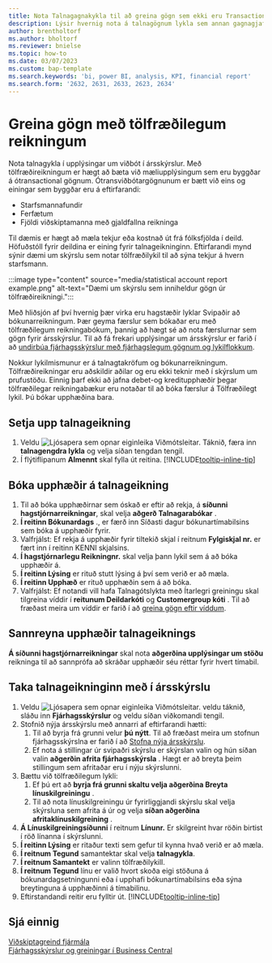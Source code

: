 ```yaml
---
title: Nota Talnagagnakykla til að greina gögn sem ekki eru Transactional
description: Lýsir hvernig nota á talnagögnum lykla sem annan gagnagjafa fyrir greiningu.
author: brentholtorf
ms.author: bholtorf
ms.reviewer: bnielse
ms.topic: how-to
ms.date: 03/07/2023
ms.custom: bap-template
ms.search.keywords: 'bi, power BI, analysis, KPI, financial report'
ms.search.form: '2632, 2631, 2633, 2623, 2634'
---
```

# <a name="analyze-data-with-statistical-accounts"></a><a name="analyze-data-with-statistical-accounts"></a>Greina gögn með tölfræðilegum reikningum

Nota talnagykla í upplýsingar um viðbót í ársskýrslur. Með tölfræðireikningum er hægt að bæta við mæliupplýsingum sem eru byggðar á ótransactional gögnum. Ótransviðbótargögnunum er bætt við eins og einingar sem byggðar eru á eftirfarandi:

* Starfsmannafundir
* Ferfætum
* Fjöldi viðskiptamanna með gjaldfallna reikninga

Til dæmis er hægt að mæla tekjur eða kostnað út frá fólksfjölda í deild. Höfuðstóll fyrir deildina er eining fyrir talnageikninginn. Eftirfarandi mynd sýnir dæmi um skýrslu sem notar tölfræðilykil til að sýna tekjur á hvern starfsmann.

:::image type="content" source="media/statistical account report example.png" alt-text="Dæmi um skýrslu sem inniheldur gögn úr tölfræðireikningi.":::

Með hliðsjón af því hvernig þær virka eru hagstæðir lyklar Svipaðir að bókunarreikningum. Þær geyma færslur sem bókaðar eru með tölfræðilegum reikningabókum, þannig að hægt sé að nota færslurnar sem gögn fyrir ársskýrslur. Til að fá frekari upplýsingar um ársskýrslur er farið í að  [undirbúa fjárhagsskýrslur með fjárhagslegum gögnum og lykilflokkum](bi-how-work-account-schedule.md). 

Nokkur lykilmismunur er á talnagtakröfum og bókunarreikningum. Tölfræðireikningar eru aðskildir aðilar og eru ekki teknir með í skýrslum um prufustöðu. Einnig þarf ekki að jafna debet-og kreditupphæðir þegar tölfræðilegar reikningabækur eru notaðar til að bóka færslur á Tölfræðilegt lykil. Þú bókar upphæðina bara.

## <a name="set-up-a-statistical-account"></a><a name="set-up-a-statistical-account"></a>Setja upp talnageikning

1. Veldu ![Ljósapera sem opnar eiginleika Viðmótsleitar.](media/ui-search/search_small.png "Segðu mér hvað þú vilt gera") Táknið, færa inn  **talnagengdra lykla** og velja síðan tengdan tengil.
1. Í flýtiflipanum **Almennt** skal fylla út reitina. [!INCLUDE[tooltip-inline-tip](includes/tooltip-inline-tip_md.md)]

## <a name="post-amounts-to-a-statistical-account"></a><a name="post-amounts-to-a-statistical-account"></a>Bóka upphæðir á talnageikning

1. Til að bóka upphæðirnar sem óskað er eftir að rekja, á  **síðunni hagstjórnarreikningar**, skal velja  **aðgerð Talnagarabókar** .
1.  **Í reitinn Bókunardags**  ., er færð inn Síðasti dagur bókunartímabilsins sem bóka á upphæðir fyrir.
1. Valfrjálst: Ef rekja á upphæðir fyrir tiltekið skjal í reitnum  **Fylgiskjal nr.**  er fært inn í reitinn KENNI skjalsins.
1.  **Í hagstjórnarlegu Reikningnr.**  skal velja þann lykil sem á að bóka upphæðir á.
1.  **Í reitinn Lýsing**  er rituð stutt lýsing á því sem verið er að mæla.  
1.  **Í reitinn Upphæð**  er rituð upphæðin sem á að bóka. 
1. Valfrjálst: Ef notandi vill hafa Talnagótslykta með Ítarlegri greiningu skal tilgreina víddir í  **reitunum Deildarkóti**  og  **Customergroup kóti** . Til að fræðast meira um víddir er farið í að  [greina gögn eftir víddum](bi-how-analyze-data-dimension.md).

## <a name="verify-statistical-account-amounts"></a><a name="verify-statistical-account-amounts"></a>Sannreyna upphæðir talnageiknings

 **Á síðunni hagstjórnarreikningar**  skal nota  **aðgerðina upplýsingar um stöðu**  reikninga til að sannprófa að skráðar upphæðir séu réttar fyrir hvert tímabil.  

## <a name="include-the-statistical-account-in-a-financial-report"></a><a name="include-the-statistical-account-in-a-financial-report"></a>Taka talnageikninginn með í ársskýrslu

1. Veldu ![Ljósapera sem opnar eiginleika Viðmótsleitar.](media/ui-search/search_small.png "Segðu mér hvað þú vilt gera") veldu táknið, sláðu inn **Fjárhagsskýrslur** og veldu síðan viðkomandi tengil.
1. Stofnið nýja ársskýrslu með annarri af eftirfarandi hætti:
    1. Til að byrja frá grunni velur  **þú nýtt**. Til að fræðast meira um stofnun fjárhagsskýrslna er farið í að  [Stofna nýja ársskýrslu](bi-how-work-account-schedule.md#create-a-new-financial-report).
    1. Ef nota á stillingar úr svipaðri skýrslu er skýrslan valin og hún síðan valin  **aðgerðin afrita fjárhagsskýrsla** . Hægt er að breyta þeim stillingum sem afritaðar eru í nýju skýrslunni.
1. Bættu við tölfræðilegum lykli:
    1. Ef þú ert að  **byrja frá grunni skaltu velja aðgerðina Breyta línuskilgreiningu** .
    1. Til að nota línuskilgreiningu úr fyrirliggjandi skýrslu skal velja skýrsluna sem afrita á úr og velja  **síðan aðgerðina afritaklínuskilgreining** .
1.  **Á Línuskilgreiningsíðunni**  í reitnum  **Línunr.** Er skilgreint hvar röðin birtist í röð línanna í skýrslunni.
1.  **Í reitinn Lýsing**  er ritaður texti sem gefur til kynna hvað verið er að mæla.
1.  **Í reitnum Tegund**  samantektar skal velja  **talnagykla**.
1.  **Í reitnum Samantekt**  er valinn tölfræðilykill.
1.  **Í reitnum Tegund**  línu er valið hvort skoða eigi stöðuna á bókunardagsetningunni eða í upphafi bókunartímabilsins eða sýna breytinguna á upphæðinni á tímabilinu.
1. Eftirstandandi reitir eru fylltir út. [!INCLUDE[tooltip-inline-tip](includes/tooltip-inline-tip_md.md)]

## <a name="see-also"></a><a name="see-also"></a>Sjá einnig

[Viðskiptagreind fjármála](bi.md)  
[Fjárhagsskýrslur og greiningar í Business Central](finance-reports.md)
